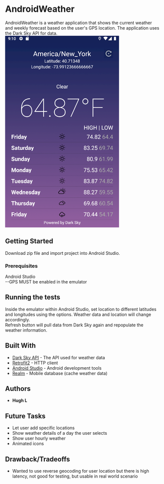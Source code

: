 # AndroidWeather

AndroidWeather is a weather application that shows the current weather and weekly forecast based on the user's GPS location.  The application uses the Dark Sky API for data.  
![image](https://raw.githubusercontent.com/hcl212/AndroidWeather/working/screenshot.png)

## Getting Started

Download zip file and import project into Android Studio.

### Prerequisites

Android Studio  
--GPS MUST be enabled in the emulator

## Running the tests

Inside the emulator within Android Studio, set location to different latitudes and longitudes using the options.  Weather data and location will change accordingly.  
Refresh button will pull data from Dark Sky again and repopulate the weather information.

## Built With

* [Dark Sky API](https://darksky.net/dev) - The API used for weather data
* [Retrofit2](https://square.github.io/retrofit/) - HTTP client
* [Android Studio](https://developer.android.com/studio) - Android development tools
* [Realm](https://realm.io/) - Mobile database (cache weather data)

## Authors

* **Hugh L**

## Future Tasks

* Let user add specific locations
* Show weather details of a day the user selects
* Show user hourly weather
* Animated icons

## Drawback/Tradeoffs

* Wanted to use reverse geocoding for user location but there is high latency, not good for testing, but usable in real world scenario

